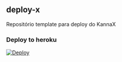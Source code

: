 
## deploy-x

Repositório template para deploy do KannaX

### Deploy to heroku

[![Deploy](https://www.herokucdn.com/deploy/button.svg)](https://heroku.com/deploy)
